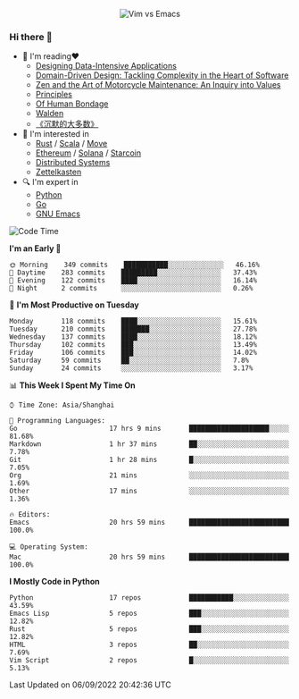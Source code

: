 <p align="center">
    <img src="https://gist.githubusercontent.com/coldnight/e696baffb094e71c96cb302118878eae/raw/40ea5053a6f66cc65f90f437e4173497da225958/banner.gif" alt="Vim vs Emacs" />
</p>

### Hi there 👋

- 📖 I'm reading❤️
    + [Designing Data-Intensive Applications](https://www.oreilly.com/library/view/designing-data-intensive-applications/9781491903063/)
    + [Domain-Driven Design: Tackling Complexity in the Heart of Software](https://www.dddcommunity.org/book/evans_2003/)
    + [Zen and the Art of Motorcycle Maintenance: An Inquiry into Values](https://en.wikipedia.org/wiki/Zen_and_the_Art_of_Motorcycle_Maintenance)
    + [Principles](https://www.principles.com/)
    + [Of Human Bondage](https://en.wikipedia.org/wiki/Of_Human_Bondage)
    + [Walden](https://en.wikipedia.org/wiki/Walden)
    + [《沉默的大多数》](https://en.wikipedia.org/wiki/Silent_majority)
- 🌱 I'm interested in
    + [Rust](https://www.rust-lang.org/) / [Scala](https://www.scala-lang.org/) / [Move](https://github.com/move-language/move/)
    + [Ethereum](https://ethereum.org/en/) / [Solana](https://solana.com/) / [Starcoin](https://github.com/starcoinorg/starcoin)
	+ [Distributed Systems](https://www.linuxzen.com/notes/topics/20200320174417_%E5%88%86%E5%B8%83%E5%BC%8F/)
	+ [Zettelkasten](https://www.linuxzen.com/notes/notes/20220120080920-slip_box/)
- 🔍 I'm expert in
    + [Python](https://www.python.org/)
    + [Go](https://go.dev/)
    + [GNU Emacs](https://www.gnu.org/software/emacs/)

<!--START_SECTION:waka-->
![Code Time](http://img.shields.io/badge/Code%20Time-1%2C551%20hrs%2016%20mins-blue)

**I'm an Early 🐤** 

```text
🌞 Morning    349 commits    ███████████░░░░░░░░░░░░░░   46.16% 
🌆 Daytime    283 commits    █████████░░░░░░░░░░░░░░░░   37.43% 
🌃 Evening    122 commits    ████░░░░░░░░░░░░░░░░░░░░░   16.14% 
🌙 Night      2 commits      ░░░░░░░░░░░░░░░░░░░░░░░░░   0.26%

```
📅 **I'm Most Productive on Tuesday** 

```text
Monday       118 commits    ████░░░░░░░░░░░░░░░░░░░░░   15.61% 
Tuesday      210 commits    ███████░░░░░░░░░░░░░░░░░░   27.78% 
Wednesday    137 commits    ████░░░░░░░░░░░░░░░░░░░░░   18.12% 
Thursday     102 commits    ███░░░░░░░░░░░░░░░░░░░░░░   13.49% 
Friday       106 commits    ███░░░░░░░░░░░░░░░░░░░░░░   14.02% 
Saturday     59 commits     ██░░░░░░░░░░░░░░░░░░░░░░░   7.8% 
Sunday       24 commits     ░░░░░░░░░░░░░░░░░░░░░░░░░   3.17%

```


📊 **This Week I Spent My Time On** 

```text
⌚︎ Time Zone: Asia/Shanghai

💬 Programming Languages: 
Go                       17 hrs 9 mins       ████████████████████░░░░░   81.68% 
Markdown                 1 hr 37 mins        ██░░░░░░░░░░░░░░░░░░░░░░░   7.78% 
Git                      1 hr 28 mins        █░░░░░░░░░░░░░░░░░░░░░░░░   7.05% 
Org                      21 mins             ░░░░░░░░░░░░░░░░░░░░░░░░░   1.69% 
Other                    17 mins             ░░░░░░░░░░░░░░░░░░░░░░░░░   1.36%

🔥 Editors: 
Emacs                    20 hrs 59 mins      █████████████████████████   100.0%

💻 Operating System: 
Mac                      20 hrs 59 mins      █████████████████████████   100.0%

```

**I Mostly Code in Python** 

```text
Python                   17 repos            ███████████░░░░░░░░░░░░░░   43.59% 
Emacs Lisp               5 repos             ███░░░░░░░░░░░░░░░░░░░░░░   12.82% 
Rust                     5 repos             ███░░░░░░░░░░░░░░░░░░░░░░   12.82% 
HTML                     3 repos             ██░░░░░░░░░░░░░░░░░░░░░░░   7.69% 
Vim Script               2 repos             █░░░░░░░░░░░░░░░░░░░░░░░░   5.13%

```



 Last Updated on 06/09/2022 20:42:36 UTC
<!--END_SECTION:waka-->
